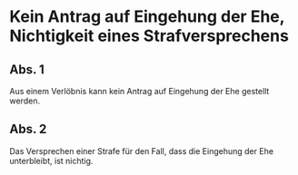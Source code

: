 # Kein Antrag auf Eingehung der Ehe, Nichtigkeit eines Strafversprechens



## Abs. 1

 Aus einem Verlöbnis kann kein Antrag auf Eingehung der Ehe gestellt werden.

## Abs. 2

 Das Versprechen einer Strafe für den Fall, dass die Eingehung der Ehe unterbleibt, ist nichtig. 

